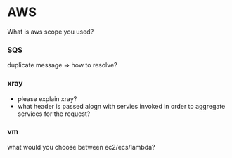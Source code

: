 # AWS

What is aws scope you used?

### SQS

duplicate message => how to resolve?

### xray

- please explain xray?
- what header is passed alogn with servies invoked in order to aggregate services for the request?

### vm

what would you choose between ec2/ecs/lambda?
